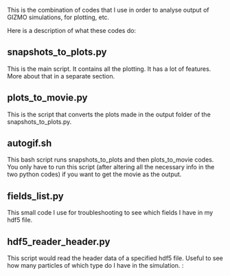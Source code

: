 This is the combination of codes that I use in order to analyse output of GIZMO simulations, for plotting, etc.

Here is a description of what these codes do:

## snapshots_to_plots.py

This is the main script. It contains all the plotting. It has a lot of features. More about that in a separate section.

## plots_to_movie.py

This is the script that converts the plots made in the output folder of the snapshots_to_plots.py.

## autogif.sh

This bash script runs snapshots_to_plots and then plots_to_movie codes. You only have to run this script (after altering all the necessary info in the two python codes) if you want to get the movie as the output.

## fields_list.py

This small code I use for troubleshooting to see which fields I have in my hdf5 file.

## hdf5_reader_header.py

This script would read the header data of a specified hdf5 file. Useful to see how many particles of which type do I have in the simulation.
:
